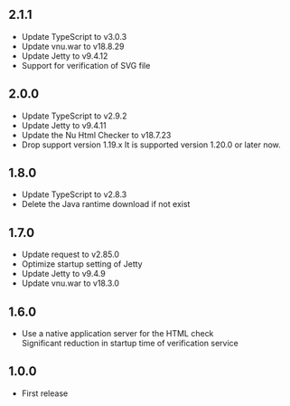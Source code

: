 ## 2.1.1
* Update TypeScript to v3.0.3
* Update vnu.war to v18.8.29
* Update Jetty to v9.4.12
* Support for verification of SVG file

## 2.0.0
* Update TypeScript to v2.9.2
* Update Jetty to v9.4.11
* Update the Nu Html Checker to v18.7.23
* Drop support version 1.19.x
  It is supported version 1.20.0 or later now.

## 1.8.0
* Update TypeScript to v2.8.3
* Delete the Java rantime download if not exist

## 1.7.0
* Update request to v2.85.0
* Optimize startup setting of Jetty
* Update Jetty to v9.4.9
* Update vnu.war to v18.3.0

## 1.6.0
* Use a native application server for the HTML check  
  Significant reduction in startup time of verification service

## 1.0.0
* First release
